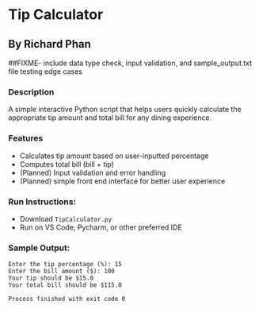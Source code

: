 # Tip Calculator

## By Richard Phan

##FIXME- include data type check, input validation, and sample_output.txt file testing edge cases

### Description
A simple interactive Python script that helps users quickly calculate the 
appropriate tip amount and total bill for any dining experience.

### Features
* Calculates tip amount based on user-inputted percentage
* Computes total bill (bill + tip)
* (Planned) Input validation and error handling
* (Planned) simple front end interface for better user experience

### Run Instructions:
* Download ```TipCalculator.py```
* Run on VS Code, Pycharm, or other preferred IDE
### Sample Output:
```
Enter the tip percentage (%): 15
Enter the bill amount ($): 100
Your tip should be $15.0
Your total bill should be $115.0

Process finished with exit code 0


```

